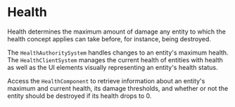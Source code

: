 # Health

Health determines the maximum amount of damage any entity to which the health concept applies can take before, for instance, being destroyed.

The `HealthAuthoritySystem` handles changes to an entity's maximum health.
The `HealthClientSystem` manages the current health of entities with health as well as the UI elements visually representing an entity's health status.

Access the `HealthComponent` to retrieve information about an entity's maximum and current health, its damage thresholds, and whether or not the entity should be destroyed if its health drops to 0.
